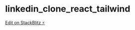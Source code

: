 # linkedin_clone_react_tailwind

[Edit on StackBlitz ⚡️](https://stackblitz.com/edit/hr-meheraj-react-tailwlind-vhhjmz)